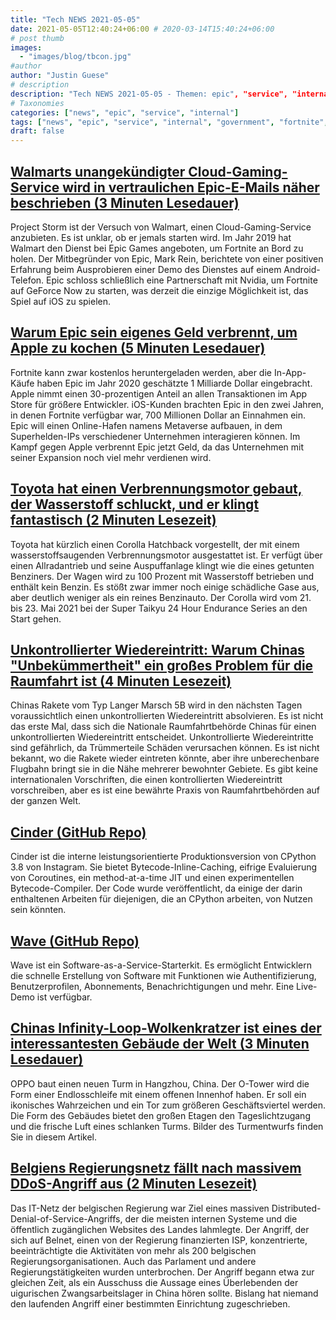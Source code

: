 ```yaml
---
title: "Tech NEWS 2021-05-05"
date: 2021-05-05T12:40:24+06:00 # 2020-03-14T15:40:24+06:00
# post thumb
images:
  - "images/blog/tbcon.jpg"
#author
author: "Justin Guese"
# description
description: "Tech NEWS 2021-05-05 - Themen: epic", "service", "internal"
# Taxonomies
categories: ["news", "epic", "service", "internal"]
tags: ["news", "epic", "service", "internal", "government", "fortnite", "apple"]
draft: false
---
```


## [Walmarts unangekündigter Cloud-Gaming-Service wird in vertraulichen Epic-E-Mails näher beschrieben (3 Minuten Lesedauer)](https://www.theverge.com/2021/5/4/22418882/walmart-cloud-gaming-service-epic-games-trial-emails)

 Project Storm ist der Versuch von Walmart, einen Cloud-Gaming-Service anzubieten. Es ist unklar, ob er jemals starten wird. Im Jahr 2019 hat Walmart den Dienst bei Epic Games angeboten, um Fortnite an Bord zu holen. Der Mitbegründer von Epic, Mark Rein, berichtete von einer positiven Erfahrung beim Ausprobieren einer Demo des Dienstes auf einem Android-Telefon. Epic schloss schließlich eine Partnerschaft mit Nvidia, um Fortnite auf GeForce Now zu starten, was derzeit die einzige Möglichkeit ist, das Spiel auf iOS zu spielen.

## [Warum Epic sein eigenes Geld verbrennt, um Apple zu kochen (5 Minuten Lesedauer)](https://www.theverge.com/2021/5/3/22412899/epic-apple-trial-rules-investment-app-payment)

 Fortnite kann zwar kostenlos heruntergeladen werden, aber die In-App-Käufe haben Epic im Jahr 2020 geschätzte 1 Milliarde Dollar eingebracht. Apple nimmt einen 30-prozentigen Anteil an allen Transaktionen im App Store für größere Entwickler. iOS-Kunden brachten Epic in den zwei Jahren, in denen Fortnite verfügbar war, 700 Millionen Dollar an Einnahmen ein. Epic will einen Online-Hafen namens Metaverse aufbauen, in dem Superhelden-IPs verschiedener Unternehmen interagieren können. Im Kampf gegen Apple verbrennt Epic jetzt Geld, da das Unternehmen mit seiner Expansion noch viel mehr verdienen wird.

## [Toyota hat einen Verbrennungsmotor gebaut, der Wasserstoff schluckt, und er klingt fantastisch (2 Minuten Lesezeit)](https://www.slashgear.com/toyota-built-an-internal-combustion-engine-that-sips-hydrogen-and-it-sounds-awesome-30671055/)

 Toyota hat kürzlich einen Corolla Hatchback vorgestellt, der mit einem wasserstoffsaugenden Verbrennungsmotor ausgestattet ist. Er verfügt über einen Allradantrieb und seine Auspuffanlage klingt wie die eines getunten Benziners. Der Wagen wird zu 100 Prozent mit Wasserstoff betrieben und enthält kein Benzin. Es stößt zwar immer noch einige schädliche Gase aus, aber deutlich weniger als ein reines Benzinauto. Der Corolla wird vom 21. bis 23. Mai 2021 bei der Super Taikyu 24 Hour Endurance Series an den Start gehen.

## [Unkontrollierter Wiedereintritt: Warum Chinas "Unbekümmertheit" ein großes Problem für die Raumfahrt ist (4 Minuten Lesezeit)](https://www.inverse.com/science/long-march-5b-uncontrolled-reentry)

 Chinas Rakete vom Typ Langer Marsch 5B wird in den nächsten Tagen voraussichtlich einen unkontrollierten Wiedereintritt absolvieren. Es ist nicht das erste Mal, dass sich die Nationale Raumfahrtbehörde Chinas für einen unkontrollierten Wiedereintritt entscheidet. Unkontrollierte Wiedereintritte sind gefährlich, da Trümmerteile Schäden verursachen können. Es ist nicht bekannt, wo die Rakete wieder eintreten könnte, aber ihre unberechenbare Flugbahn bringt sie in die Nähe mehrerer bewohnter Gebiete. Es gibt keine internationalen Vorschriften, die einen kontrollierten Wiedereintritt vorschreiben, aber es ist eine bewährte Praxis von Raumfahrtbehörden auf der ganzen Welt.

## [Cinder (GitHub Repo)](https://github.com/facebookincubator/cinder)

 Cinder ist die interne leistungsorientierte Produktionsversion von CPython 3.8 von Instagram. Sie bietet Bytecode-Inline-Caching, eifrige Evaluierung von Coroutines, ein method-at-a-time JIT und einen experimentellen Bytecode-Compiler. Der Code wurde veröffentlicht, da einige der darin enthaltenen Arbeiten für diejenigen, die an CPython arbeiten, von Nutzen sein könnten.

## [Wave (GitHub Repo)](https://github.com/thedevdojo/wave)

 Wave ist ein Software-as-a-Service-Starterkit. Es ermöglicht Entwicklern die schnelle Erstellung von Software mit Funktionen wie Authentifizierung, Benutzerprofilen, Abonnements, Benachrichtigungen und mehr. Eine Live-Demo ist verfügbar.

## [Chinas Infinity-Loop-Wolkenkratzer ist eines der interessantesten Gebäude der Welt (3 Minuten Lesedauer)](https://interestingengineering.com/chinas-infinity-loop-sustainable-skyscraper)

 OPPO baut einen neuen Turm in Hangzhou, China. Der O-Tower wird die Form einer Endlosschleife mit einem offenen Innenhof haben. Er soll ein ikonisches Wahrzeichen und ein Tor zum größeren Geschäftsviertel werden. Die Form des Gebäudes bietet den großen Etagen den Tageslichtzugang und die frische Luft eines schlanken Turms. Bilder des Turmentwurfs finden Sie in diesem Artikel.

## [Belgiens Regierungsnetz fällt nach massivem DDoS-Angriff aus (2 Minuten Lesezeit)](https://therecord.media/belgiums-government-network-goes-down-after-massive-ddos-attack/)

 Das IT-Netz der belgischen Regierung war Ziel eines massiven Distributed-Denial-of-Service-Angriffs, der die meisten internen Systeme und die öffentlich zugänglichen Websites des Landes lahmlegte. Der Angriff, der sich auf Belnet, einen von der Regierung finanzierten ISP, konzentrierte, beeinträchtigte die Aktivitäten von mehr als 200 belgischen Regierungsorganisationen. Auch das Parlament und andere Regierungstätigkeiten wurden unterbrochen. Der Angriff begann etwa zur gleichen Zeit, als ein Ausschuss die Aussage eines Überlebenden der uigurischen Zwangsarbeitslager in China hören sollte. Bislang hat niemand den laufenden Angriff einer bestimmten Einrichtung zugeschrieben.


